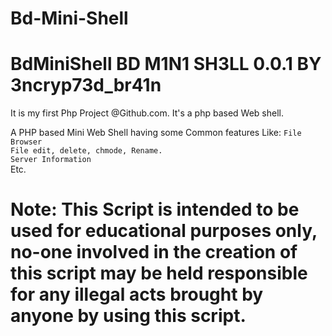 # Bd-Mini-Shell
# BdMiniShell BD M1N1 SH3LL 0.0.1 BY 3ncryp73d_br41n
It is my first Php Project @Github.com.
It's a php based Web shell.

A PHP based Mini Web Shell having some Common features Like:
     ```File Browser```    
     ```File edit, delete, chmode, Rename.```    
     ```Server Information```  
Etc.  
 
# Note:   This Script is intended to be used for educational purposes only, no-one involved in the creation of this script may be held responsible for any illegal acts brought by anyone by using this script.
